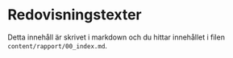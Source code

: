 ---
---
Redovisningstexter
=========================

Detta innehåll är skrivet i markdown och du hittar innehållet i filen `content/rapport/00_index.md`.

